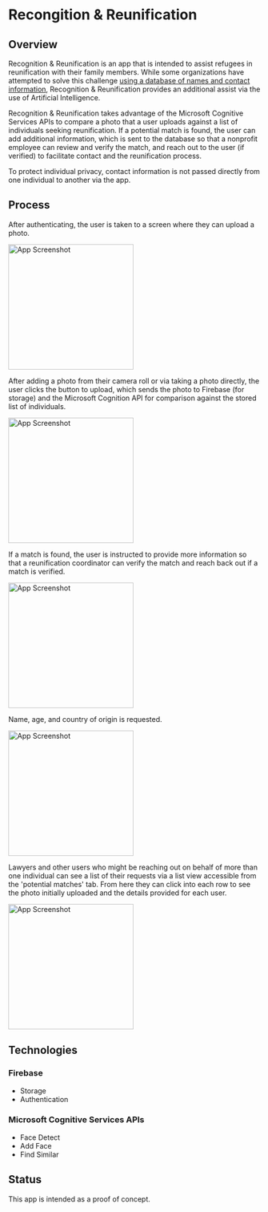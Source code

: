 # Recongition & Reunification

## Overview

Recognition & Reunification is an app that is intended to assist refugees in reunification with their family members. While some organizations 
have attempted to solve this challenge 
<a href="https://www.nytimes.com/2017/10/04/opinion/a-better-way-to-trace-scattered-refugees.html">using a database of names and contact information</a>,
Recognition & Reunification provides an additional assist via the use of Artificial Intelligence.

Recognition & Reunification takes advantage of the Microsoft Cognitive Services APIs to compare a photo that a user uploads against 
a list of individuals seeking reunification. If a potential match is found, the user can add additional information, which is sent 
to the database so that a nonprofit employee can review and verify the match, and reach out to the user (if verified) to facilitate contact and the 
reunification process. 

To protect individual privacy, contact information is not passed directly from one individual to another via the app. 

## Process

After authenticating, the user is taken to a screen where they can upload a photo.

<img src="https://s3.us-east-2.amazonaws.com/app-screenshots-jose-alarcon-chacon/appimages/IMG_7604+2.PNG" alt="App Screenshot" width="250">

After adding a photo from their camera roll or via taking a photo directly, the user clicks the button to upload, which sends the photo 
to Firebase (for storage) and the Microsoft Cognition API for comparison against the stored list of individuals.

<img src="https://s3.us-east-2.amazonaws.com/app-screenshots-jose-alarcon-chacon/appimages/IMG_7605.PNG" alt="App Screenshot" width="250">

If a match is found, the user is instructed to provide more information so that a reunification coordinator can verify the match 
and reach back out if a match is verified. 

<img src="https://s3.us-east-2.amazonaws.com/app-screenshots-jose-alarcon-chacon/appimages/IMG_7608.PNG" alt="App Screenshot" width="250">

Name, age, and country of origin is requested. 

<img src="https://s3.us-east-2.amazonaws.com/app-screenshots-jose-alarcon-chacon/appimages/IMG_7607.PNG" alt="App Screenshot" width="250">

Lawyers and other users who might be reaching out on behalf of more than one individual can see a list of their requests via a list 
view accessible from the 'potential matches' tab. From here they can click into each row to see the photo initially uploaded and the 
details provided for each user.

<img src="https://s3.us-east-2.amazonaws.com/app-screenshots-jose-alarcon-chacon/appimages/IMG_7609.PNG" alt="App Screenshot" width="250">


## Technologies
### Firebase 
* Storage
* Authentication
### Microsoft Cognitive Services APIs
* Face Detect
* Add Face
* Find Similar

## Status

This app is intended as a proof of concept. 
